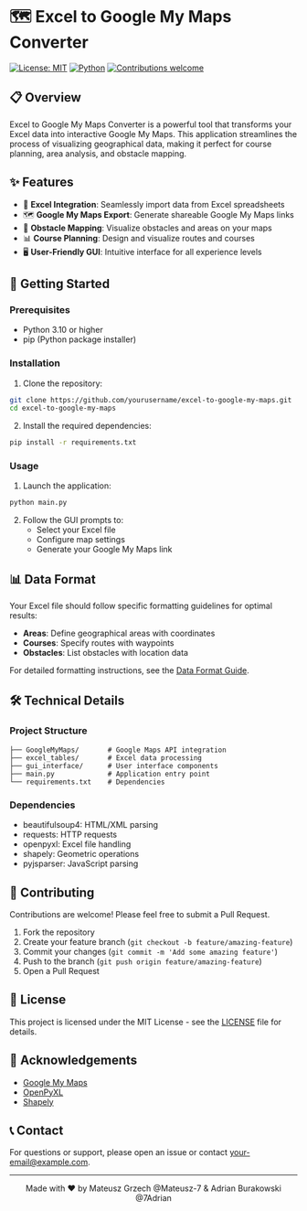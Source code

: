# 🗺️ Excel to Google My Maps Converter

[![License: MIT](https://img.shields.io/badge/License-MIT-yellow.svg)](https://opensource.org/licenses/MIT)
[![Python](https://img.shields.io/badge/python-3.10+-blue.svg)](https://www.python.org/downloads/)
[![Contributions welcome](https://img.shields.io/badge/contributions-welcome-brightgreen.svg)](CONTRIBUTING.md)

## 📋 Overview

Excel to Google My Maps Converter is a powerful tool that transforms your Excel data into interactive Google My Maps. This application streamlines the process of visualizing geographical data, making it perfect for course planning, area analysis, and obstacle mapping.

## ✨ Features

- 🔄 **Excel Integration**: Seamlessly import data from Excel spreadsheets
- 🗺️ **Google My Maps Export**: Generate shareable Google My Maps links
- 🚧 **Obstacle Mapping**: Visualize obstacles and areas on your maps
- 📊 **Course Planning**: Design and visualize routes and courses
- 🖥️ **User-Friendly GUI**: Intuitive interface for all experience levels

## 🚀 Getting Started

### Prerequisites

- Python 3.10 or higher
- pip (Python package installer)

### Installation

1. Clone the repository:

```bash
git clone https://github.com/yourusername/excel-to-google-my-maps.git
cd excel-to-google-my-maps
```

2. Install the required dependencies:

```bash
pip install -r requirements.txt
```

### Usage

1. Launch the application:

```bash
python main.py
```

2. Follow the GUI prompts to:
   - Select your Excel file
   - Configure map settings
   - Generate your Google My Maps link

## 📊 Data Format

Your Excel file should follow specific formatting guidelines for optimal results:

- **Areas**: Define geographical areas with coordinates
- **Courses**: Specify routes with waypoints
- **Obstacles**: List obstacles with location data

For detailed formatting instructions, see the [Data Format Guide](docs/data-format.md).

## 🛠️ Technical Details

### Project Structure

```
├── GoogleMyMaps/       # Google Maps API integration
├── excel_tables/       # Excel data processing
├── gui_interface/      # User interface components
├── main.py             # Application entry point
└── requirements.txt    # Dependencies
```

### Dependencies

- beautifulsoup4: HTML/XML parsing
- requests: HTTP requests
- openpyxl: Excel file handling
- shapely: Geometric operations
- pyjsparser: JavaScript parsing

## 🤝 Contributing

Contributions are welcome! Please feel free to submit a Pull Request.

1. Fork the repository
2. Create your feature branch (`git checkout -b feature/amazing-feature`)
3. Commit your changes (`git commit -m 'Add some amazing feature'`)
4. Push to the branch (`git push origin feature/amazing-feature`)
5. Open a Pull Request

## 📜 License

This project is licensed under the MIT License - see the [LICENSE](LICENSE) file for details.

## 🙏 Acknowledgements

- [Google My Maps](https://www.google.com/maps/about/mymaps/)
- [OpenPyXL](https://openpyxl.readthedocs.io/)
- [Shapely](https://shapely.readthedocs.io/)

## 📞 Contact

For questions or support, please open an issue or contact [your-email@example.com](mailto:your-email@example.com).

---

<p align="center">
  Made with ❤️ by Mateusz Grzech @Mateusz-7 & Adrian Burakowski @7Adrian
</p>
